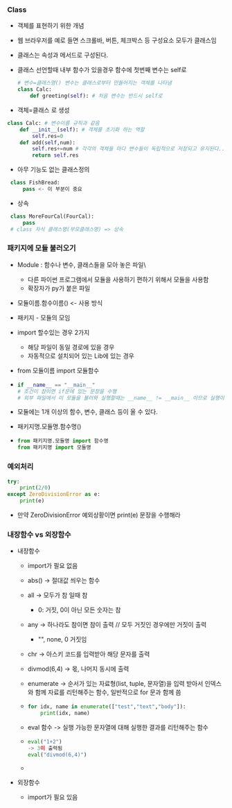 ### Class

* 객체를 표현하기 위한 개념

* 웹 브라우저를 예로 들면 스크롤바, 버튼, 체크박스 등 구성요소 모두가 클래스임

* 클래스는 속성과 메서드로 구성된다.

* 클래스 선언할때 내부 함수가 있을경우 함수에 첫번째 변수는 self로

  ``` python
  # 변수=클래스명() 변수는 클래스로부터 만들어지는 객체를 나타냄
  class Calc:
      def greeting(self): # 처음 변수는 반드시 self로
  ```

* 객체=클래스 로 생성

```python
class Calc: # 변수이름 규칙과 같음
    def __init__(self): # 객체를 초기화 하는 역할
        self.res=0
    def add(self,num):
        self.res+=num # 각각의 객체들 마다 변수들이 독립적으로 저장되고 유지된다..
        return self.res
```

* 아무 기능도 없는 클래스정의

 ```python
  class FishBread:
      pass <- 이 부분이 중요
 ```

* 상속

 ``` python
  class MoreFourCal(FourCal):
      pass
  # class 자식 클래스명(부모클래스명) => 상속
 ```





### 패키지에 모듈 불러오기

* Module : 함수나 변수, 클래스들을 모아 놓은 파일\

  * 다른 파이썬 프로그램에서 모듈을 사용하기 편하기 위해서 모듈을 사용함
  * 확장자가 py가 붙은 파일

* 모듈이름.함수이름() <- 사용 방식

* 패키지 - 모듈의 모임

* import 할수있는 경우 2가지

  * 해당 파일이 동일 경로에 있을 경우
  * 자동적으로 설치되어 있는 Lib에 있는 경우

* from 모듈이름 import 모듈함수

* ```python
  if __name__ == "__main__" 
  # 조건이 참이면 if문에 있는 문장을 수행
  # 외부 파일에서 이 모듈을 불러와 실행할때는 __name__ != __main__ 이므로 실행이 안되는거임
  ```

* 모듈에는 1개 이상의 함수, 변수, 클래스 등이 올 수 있다.

* 패키지명.모듈명.함수명()

* ```python
  from 패키지명.모듈명 import 함수명
  from 패키지명 import 모듈명
  ```



### 예외처리

``` python
try:
    print(2/0)
except ZeroDivisionError as e:
    print(e)
```

* 만약 ZeroDivisionError 예외상황이면 print(e) 문장을 수행해라



### 내장함수 vs 외장함수

* 내장함수

  * import가 필요 없음

  * abs() -> 절대값 씌우는 함수

  * all -> 모두가 참 일때 참

    * 0: 거짓, 0이 아닌 모든 숫자는 참

  * any -> 하나라도 참이면 참이 출력 // 모두 거짓인 경우에만 거짓이 출력

    * "", none, 0 거짓임 

  * chr -> 아스키 코드를 입력받아 해당 문자를 출력

  * divmod(6,4) -> 몫, 나머지 동시에 출력

  * enumerate -> 순서가 있는 자료형(list, tuple, 문자열)을 입력 받아서 인덱스와 함께 자료를 리턴해주는 함수, 일반적으로 for 문과 함께 씀

  * ``` python
    for idx, name in enumerate(["test","text","body"]):
        print(idx, name)
    ```

  * eval 함수 -> 실행 가능한 문자열에 대해 실행한 결과를 리턴해주는 함수

  * ```python
    eval("1+2")
    -> 3이 출력됨
    eval("divmod(6,4)")
    ```

  * 

* 외장함수

  * import가 필요 있음

